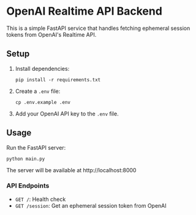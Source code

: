 # OpenAI Realtime API Backend

This is a simple FastAPI service that handles fetching ephemeral session tokens from OpenAI's Realtime API.

## Setup

1. Install dependencies:
   ```
   pip install -r requirements.txt
   ```

2. Create a `.env` file:
   ```
   cp .env.example .env
   ```

3. Add your OpenAI API key to the `.env` file.

## Usage

Run the FastAPI server:
```
python main.py
```

The server will be available at http://localhost:8000

### API Endpoints

- `GET /`: Health check
- `GET /session`: Get an ephemeral session token from OpenAI 